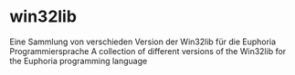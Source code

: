 # win32lib
Eine Sammlung von verschieden Version der Win32lib für die Euphoria Programmiersprache
A collection of different versions of the Win32lib for the Euphoria programming language
